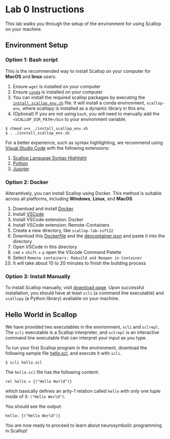 # Lab 0 Instructions

This lab walks you through the setup of the environment for using Scallop on your machine.

## Environment Setup

### Option 1: Bash script

This is the recommended way to install Scallop on your computer for **MacOS** and **linux** users.

1. Ensure `wget` is installed on your computer
2. Ensure [`conda`](https://www.anaconda.com) is installed on your computer
3. You can install the required scallop packages by executing the [`install_scallop_env.sh`](/ssft22/labs/install_scallop_env.sh) file. It will install a conda environment, `scallop-env`, where scallopy is installed as a dynamic library in this env.
4. (Optional) If you are not using `bash`, you will need to manually add the `<SCALLOP_DIR_PATH>/bin` to your environment variable.

```
$ chmod u+x ./install_scallop_env.sh
$ . ./install_scallop_env.sh
```

For a better experience, such as syntax highlighting, we recommend using [Visual Studio Code](https://code.visualstudio.com/download) with
the following extensions:
1. [Scallop Language Syntax Highlight](https://marketplace.visualstudio.com/items?itemName=scallop-lang.scallop)
2. [Python](https://marketplace.visualstudio.com/items?itemName=ms-python.python)
3. [Jupyter](https://marketplace.visualstudio.com/items?itemName=ms-toolsai.jupyter)

### Option 2: Docker

Alterantively, you can install Scallop using Docker.
This method is suitable across all platforms, including **Windows**, **Linux**, and **MacOS**.

1. Download and install [Docker](https://www.docker.com)
2. Install [VSCode](https://code.visualstudio.com)
3. Install VSCode extension: Docker
4. Install VSCode extension: Remote-Containers
5. Create a new directory, like `scallop-lab-ssft22`
6. Download this [Dockerfile](/ssft22/labs/Dockerfile) and the [devcontainer.json](/ssft22/labs/devcontainer.json) and paste it into the directory
7. Open VSCode in this directory
8. `cmd` + `shift` + `p` open the VScode Command Palette
9. Select `Remote containers: Rebuild and Reopen in Container`
10. It will take about 10 to 20 minutes to finish the building process

### Option 3: Install Manually

To install Scallop manually, visit [download page](/download.html).
Upon successful installation, you should have at least `scli` (a command line executable) and `scallopy` (a Python library)
available on your machine.

## Hello World in Scallop

We have provided two executables in the environment, `scli` and `sclrepl`.
The `scli` executable is a Scallop interpreter,
and `sclrepl` is an interactive command line executable that can interpret your input as you type.

To run your first Scallop program in the environment,
download the following sample file [hello.scl](/examples/hello.scl),
and execute it with `scli`.

```
$ scli hello.scl
```

The `hello.scl` file has the following content:

``` scl
rel hello = {("Hello World")}
```

which basically defines an arity-1 relation called `hello` with only one tuple inside of it: `("Hello World")`.

You should see the output:

```
hello: {("Hello World")}
```

You are now ready to proceed to learn about neurosymbolic programming in Scallop!

